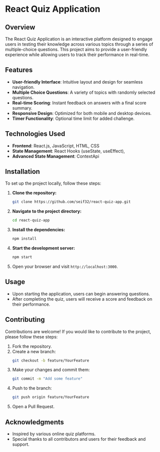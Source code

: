 # React Quiz Application

## Overview

The React Quiz Application is an interactive platform designed to engage users in testing their knowledge across various topics through a series of multiple-choice questions. This project aims to provide a user-friendly experience while allowing users to track their performance in real-time.

## Features

- **User-friendly Interface**: Intuitive layout and design for seamless navigation.
- **Multiple Choice Questions**: A variety of topics with randomly selected questions.
- **Real-time Scoring**: Instant feedback on answers with a final score summary.
- **Responsive Design**: Optimized for both mobile and desktop devices.
- **Timer Functionality**: Optional time limit for added challenge.

## Technologies Used

- **Frontend**: React.js, JavaScript, HTML, CSS
- **State Management**: React Hooks (useState, useEffect),
- **Advanced State Management**: ContextApi

## Installation

To set up the project locally, follow these steps:

1. **Clone the repository:**
   ```bash
   git clone https://github.com/seif32/react-quiz-app.git
   ```
2. **Navigate to the project directory:**
   ```bash
   cd react-quiz-app
   ```
3. **Install the dependencies:**
   ```bash
   npm install
   ```
4. **Start the development server:**
   ```bash
   npm start
   ```
5. Open your browser and visit `http://localhost:3000`.

## Usage

- Upon starting the application, users can begin answering questions.
- After completing the quiz, users will receive a score and feedback on their performance.

## Contributing

Contributions are welcome! If you would like to contribute to the project, please follow these steps:

1. Fork the repository.
2. Create a new branch:
   ```bash
   git checkout -b feature/YourFeature
   ```
3. Make your changes and commit them:
   ```bash
   git commit -m "Add some feature"
   ```
4. Push to the branch:
   ```bash
   git push origin feature/YourFeature
   ```
5. Open a Pull Request.

## Acknowledgments

- Inspired by various online quiz platforms.
- Special thanks to all contributors and users for their feedback and support.
